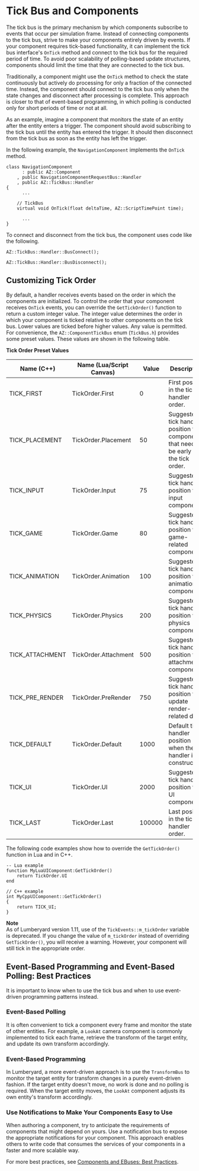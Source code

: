 # Tick Bus and Components<a name="component-entity-system-pg-tick-bus"></a>

The tick bus is the primary mechanism by which components subscribe to events that occur per simulation frame\. Instead of connecting components to the tick bus, strive to make your components entirely driven by events\. If your component requires tick\-based functionality, it can implement the tick bus interface's `OnTick` method and connect to the tick bus for the required period of time\. To avoid poor scalability of polling\-based update structures, components should limit the time that they are connected to the tick bus\.

Traditionally, a component might use the `OnTick` method to check the state continuously but actively do processing for only a fraction of the connected time\. Instead, the component should connect to the tick bus only when the state changes and disconnect after processing is complete\. This approach is closer to that of event\-based programming, in which polling is conducted only for short periods of time or not at all\.

As an example, imagine a component that monitors the state of an entity after the entity enters a trigger\. The component should avoid subscribing to the tick bus until the entity has entered the trigger\. It should then disconnect from the tick bus as soon as the entity has left the trigger\.

In the following example, the `NavigationComponent` implements the `OnTick` method\.

```
class NavigationComponent
      : public AZ::Component
    , public NavigationComponentRequestBus::Handler
    , public AZ::TickBus::Handler
{
      ...
      
    // TickBus
    virtual void OnTick(float deltaTime, AZ::ScriptTimePoint time);
          
      ...
}
```

To connect and disconnect from the tick bus, the component uses code like the following\.

```
AZ::TickBus::Handler::BusConnect();
```

```
AZ::TickBus::Handler::BusDisconnect();
```

## Customizing Tick Order<a name="component-entity-system-pg-tick-bus-custom-tick-order"></a>

By default, a handler receives events based on the order in which the components are initialized\. To control the order that your component receives `OnTick` events, you can override the `GetTickOrder()` function to return a custom integer value\. The integer value determines the order in which your component is ticked relative to other components on the tick bus\. Lower values are ticked before higher values\. Any value is permitted\. For convenience, the `AZ::ComponentTickBus` enum \(`TickBus.h`\) provides some preset values\. These values are shown in the following table\.


**Tick Order Preset Values**  

| Name \(C\+\+\) | Name \(Lua/Script Canvas\) | Value | Description | 
| --- | --- | --- | --- | 
| TICK\_FIRST | TickOrder\.First | 0 | First position in the tick handler order\. | 
| TICK\_PLACEMENT | TickOrder\.Placement | 50 | Suggested tick handler position for components that need to be early in the tick order\. | 
| TICK\_INPUT | TickOrder\.Input | 75 | Suggested tick handler position for input components\. | 
| TICK\_GAME | TickOrder\.Game | 80 | Suggested tick handler position for game\-related components\. | 
| TICK\_ANIMATION | TickOrder\.Animation | 100 | Suggested tick handler position for animation components\. | 
| TICK\_PHYSICS | TickOrder\.Physics | 200 | Suggested tick handler position for physics components\. | 
| TICK\_ATTACHMENT | TickOrder\.Attachment | 500 | Suggested tick handler position for attachment components\. | 
| TICK\_PRE\_RENDER | TickOrder\.PreRender | 750 | Suggested tick handler position to update render\-related data\. | 
| TICK\_DEFAULT | TickOrder\.Default | 1000 | Default tick handler position when the handler is constructed\. | 
| TICK\_UI | TickOrder\.UI | 2000 | Suggested tick handler position for UI components\. | 
| TICK\_LAST | TickOrder\.Last | 100000 | Last position in the tick handler order\. | 

The following code examples show how to override the `GetTickOrder()` function in Lua and in C\+\+\.

```
-- Lua example
function MyLuaUIComponent:GetTickOrder()
    return TickOrder.UI
end
```

```
// C++ example
int MyCppUIComponent::GetTickOrder()
{
    return TICK_UI;
}
```

**Note**  
As of Lumberyard version 1\.11, use of the `TickEvents::m_tickOrder` variable is deprecated\. If you change the value of `m_tickOrder` instead of overriding `GetTickOrder()`, you will receive a warning\. However, your component will still tick in the appropriate order\.

## Event\-Based Programming and Event\-Based Polling: Best Practices<a name="component-entity-system-pg-tick-bus-event-based-programming-polling-best-practices"></a>

It is important to know when to use the tick bus and when to use event\-driven programming patterns instead\.

### Event\-Based Polling<a name="component-entity-system-pg-tick-bus-event-based-polling"></a>

It is often convenient to tick a component every frame and monitor the state of other entities\. For example, a `LookAt` camera component is commonly implemented to tick each frame, retrieve the transform of the target entity, and update its own transform accordingly\.

### Event\-Based Programming<a name="component-entity-system-pg-tick-bus-event-based-programming"></a>

In Lumberyard, a more event\-driven approach is to use the `TransformBus` to monitor the target entity for transform changes in a purely event\-driven fashion\. If the target entity doesn't move, no work is done and no polling is required\. When the target entity moves, the `LookAt` component adjusts its own entity's transform accordingly\.

### Use Notifications to Make Your Components Easy to Use<a name="component-entity-system-pg-tick-bus-use-notifications"></a>

When authoring a component, try to anticipate the requirements of components that might depend on yours\. Use a notification bus to expose the appropriate notifications for your component\. This approach enables others to write code that consumes the services of your components in a faster and more scalable way\.

For more best practices, see [Components and EBuses: Best Practices](component-entity-system-pg-components-ebuses-best-practices.md)\.